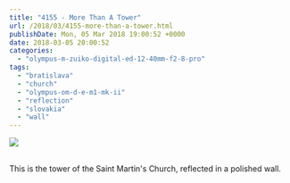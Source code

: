 ```yaml
---
title: "4155 - More Than A Tower"
url: /2018/03/4155-more-than-a-tower.html
publishDate: Mon, 05 Mar 2018 19:00:52 +0000
date: 2018-03-05 20:00:52
categories: 
  - "olympus-m-zuiko-digital-ed-12-40mm-f2-8-pro"
tags: 
  - "bratislava"
  - "church"
  - "olympus-om-d-e-m1-mk-ii"
  - "reflection"
  - "slovakia"
  - "wall"
---
```

<div class="container">
<div class="center"><a target="_blank" href="https://d25zfm9zpd7gm5.cloudfront.net/1200x1200/2017/20170605_123057_lr.jpg"><img class="webfeedsFeaturedVisual" src="https://d25zfm9zpd7gm5.cloudfront.net/0600x0600/2017/20170605_123057_lr.jpg" /></a></div>
</div>
<br />

This is the tower of the Saint Martin's Church, reflected in a polished wall.
